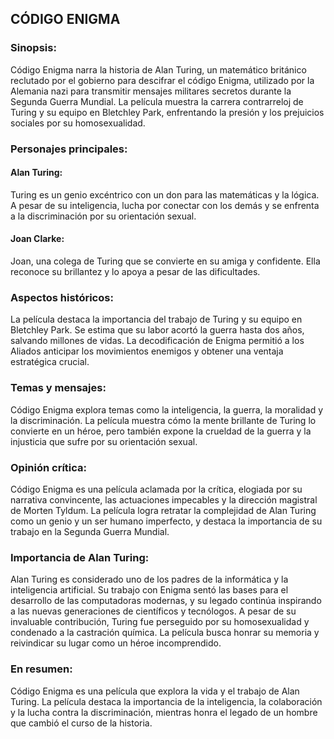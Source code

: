 ## CÓDIGO ENIGMA

### **Sinopsis:**
Código Enigma narra la historia de Alan Turing, un matemático británico reclutado por el gobierno para descifrar el código Enigma, utilizado por la Alemania nazi para transmitir mensajes militares secretos durante la Segunda Guerra Mundial. La película muestra la carrera contrarreloj de Turing y su equipo en Bletchley Park, enfrentando la presión y los prejuicios sociales por su homosexualidad.

### **Personajes principales:**

#### **Alan Turing:** 
Turing es un genio excéntrico con un don para las matemáticas y la lógica. A pesar de su inteligencia, lucha por conectar con los demás y se enfrenta a la discriminación por su orientación sexual.

#### **Joan Clarke:** 
Joan, una colega de Turing que se convierte en su amiga y confidente. Ella reconoce su brillantez y lo apoya a pesar de las dificultades.

### **Aspectos históricos:**
La película destaca la importancia del trabajo de Turing y su equipo en Bletchley Park. Se estima que su labor acortó la guerra hasta dos años, salvando millones de vidas. La decodificación de Enigma permitió a los Aliados anticipar los movimientos enemigos y obtener una ventaja estratégica crucial.

### **Temas y mensajes:**
Código Enigma explora temas como la inteligencia, la guerra, la moralidad y la discriminación. La película muestra cómo la mente brillante de Turing lo convierte en un héroe, pero también expone la crueldad de la guerra y la injusticia que sufre por su orientación sexual.

### **Opinión crítica:**
Código Enigma es una película aclamada por la crítica, elogiada por su narrativa convincente, las actuaciones impecables y la dirección magistral de Morten Tyldum. La película logra retratar la complejidad de Alan Turing como un genio y un ser humano imperfecto, y destaca la importancia de su trabajo en la Segunda Guerra Mundial.

### **Importancia de Alan Turing:**
Alan Turing es considerado uno de los padres de la informática y la inteligencia artificial. Su trabajo con Enigma sentó las bases para el desarrollo de las computadoras modernas, y su legado continúa inspirando a las nuevas generaciones de científicos y tecnólogos. A pesar de su invaluable contribución, Turing fue perseguido por su homosexualidad y condenado a la castración química. La película busca honrar su memoria y reivindicar su lugar como un héroe incomprendido.

### **En resumen:**
Código Enigma es una película que explora la vida y el trabajo de Alan Turing. La película destaca la importancia de la inteligencia, la colaboración y la lucha contra la discriminación, mientras honra el legado de un hombre que cambió el curso de la historia.
